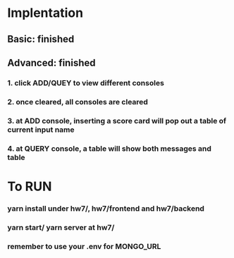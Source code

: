 # Implentation        
## Basic: finished      
## Advanced: finished       
### 1. click ADD/QUEY to view different consoles      
### 2. once cleared, all consoles are cleared      
### 3. at ADD console, inserting a score card will pop out a table of current input name      
### 4. at QUERY console, a table will show both messages and table       
# To RUN       
### yarn install under hw7/, hw7/frontend and hw7/backend       
### yarn start/ yarn server at hw7/       
### remember to use your .env for MONGO_URL     
